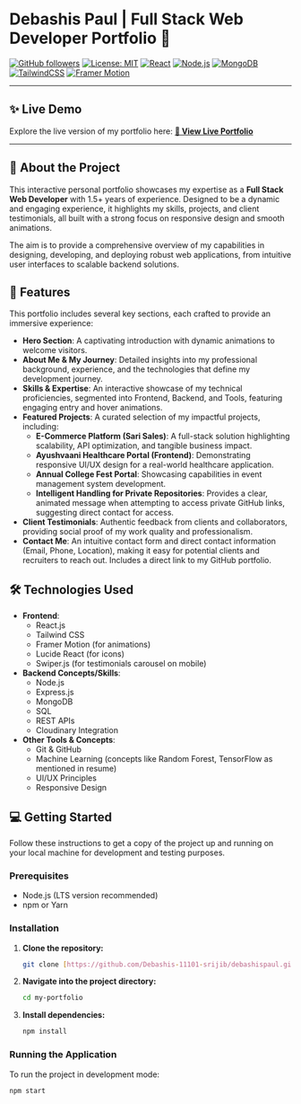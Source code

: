 # Debashis Paul | Full Stack Web Developer Portfolio 🚀

[![GitHub followers](https://img.shields.io/github/followers/Debashis-11101-srijib?style=social)](https://github.com/Debashis-11101-srijib)
[![License: MIT](https://img.shields.io/badge/License-MIT-yellow.svg)](https://opensource.org/licenses/MIT)
[![React](https://img.shields.io/badge/React-61DAFB?style=for-the-badge&logo=react&logoColor=white)](https://react.dev/)
[![Node.js](https://img.shields.io/badge/Node.js-339933?style=for-the-badge&logo=node.js&logoColor=white)](https://nodejs.org/en)
[![MongoDB](https://img.shields.io/badge/MongoDB-47A248?style=for-the-badge&logo=mongodb&logoColor=white)](https://www.mongodb.com/)
[![TailwindCSS](https://img.shields.io/badge/Tailwind_CSS-38B2AC?style=for-the-badge&logo=tailwind-css&logoColor=white)](https://tailwindcss.com/)
[![Framer Motion](https://img.shields.io/badge/Framer_Motion-0055FF?style=for-the-badge&logo=framer&logoColor=white)](https://www.framer.com/motion/)

---

## ✨ Live Demo

Explore the live version of my portfolio here:
[**🚀 View Live Portfolio**](https://debashispaul.github.io) 

---

## 🌟 About the Project

This interactive personal portfolio showcases my expertise as a **Full Stack Web Developer** with 1.5+ years of experience. Designed to be a dynamic and engaging experience, it highlights my skills, projects, and client testimonials, all built with a strong focus on responsive design and smooth animations.

The aim is to provide a comprehensive overview of my capabilities in designing, developing, and deploying robust web applications, from intuitive user interfaces to scalable backend solutions.

## 🚀 Features

This portfolio includes several key sections, each crafted to provide an immersive experience:

* **Hero Section**: A captivating introduction with dynamic animations to welcome visitors.
* **About Me & My Journey**: Detailed insights into my professional background, experience, and the technologies that define my development journey.
* **Skills & Expertise**: An interactive showcase of my technical proficiencies, segmented into Frontend, Backend, and Tools, featuring engaging entry and hover animations.
* **Featured Projects**: A curated selection of my impactful projects, including:
    * **E-Commerce Platform (Sari Sales)**: A full-stack solution highlighting scalability, API optimization, and tangible business impact.
    * **Ayushvaani Healthcare Portal (Frontend)**: Demonstrating responsive UI/UX design for a real-world healthcare application.
    * **Annual College Fest Portal**: Showcasing capabilities in event management system development.
    * **Intelligent Handling for Private Repositories**: Provides a clear, animated message when attempting to access private GitHub links, suggesting direct contact for access.
* **Client Testimonials**: Authentic feedback from clients and collaborators, providing social proof of my work quality and professionalism.
* **Contact Me**: An intuitive contact form and direct contact information (Email, Phone, Location), making it easy for potential clients and recruiters to reach out. Includes a direct link to my GitHub portfolio.

## 🛠️ Technologies Used

* **Frontend**:
    * React.js
    * Tailwind CSS
    * Framer Motion (for animations)
    * Lucide React (for icons)
    * Swiper.js (for testimonials carousel on mobile)
* **Backend Concepts/Skills**:
    * Node.js
    * Express.js
    * MongoDB
    * SQL
    * REST APIs
    * Cloudinary Integration
* **Other Tools & Concepts**:
    * Git & GitHub
    * Machine Learning (concepts like Random Forest, TensorFlow as mentioned in resume)
    * UI/UX Principles
    * Responsive Design

## 💻 Getting Started

Follow these instructions to get a copy of the project up and running on your local machine for development and testing purposes.

### Prerequisites

* Node.js (LTS version recommended)
* npm or Yarn

### Installation

1.  **Clone the repository:**
    ```bash
    git clone [https://github.com/Debashis-11101-srijib/debashispaul.github.io.git](https://github.com/Debashis-11101-srijib/debashispaul.github.io.git)
    ```
2.  **Navigate into the project directory:**
    ```bash
    cd my-portfolio
    ```
3.  **Install dependencies:**
    ```bash
    npm install
    ```

### Running the Application

To run the project in development mode:

```bash
npm start